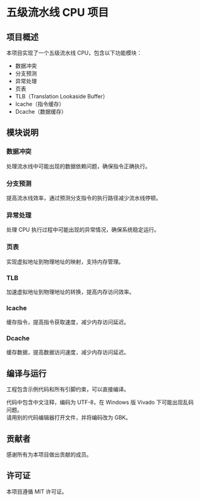 # 五级流水线 CPU 项目

## 项目概述

本项目实现了一个五级流水线 CPU，包含以下功能模块：

- 数据冲突
- 分支预测
- 异常处理
- 页表
- TLB（Translation Lookaside Buffer）
- Icache（指令缓存）
- Dcache（数据缓存）

## 模块说明

### 数据冲突
处理流水线中可能出现的数据依赖问题，确保指令正确执行。

### 分支预测
提高流水线效率，通过预测分支指令的执行路径减少流水线停顿。

### 异常处理
处理 CPU 执行过程中可能出现的异常情况，确保系统稳定运行。

### 页表
实现虚拟地址到物理地址的映射，支持内存管理。

### TLB
加速虚拟地址到物理地址的转换，提高内存访问效率。

### Icache
缓存指令，提高指令获取速度，减少内存访问延迟。

### Dcache
缓存数据，提高数据访问速度，减少内存访问延迟。

## 编译与运行

工程包含示例代码和所有引脚约束，可以直接编译。

代码中包含中文注释，编码为 UTF-8，在 Windows 版 Vivado 下可能出现乱码问题。  
请用别的代码编辑器打开文件，并将编码改为 GBK。

## 贡献者

感谢所有为本项目做出贡献的成员。

## 许可证

本项目遵循 MIT 许可证。